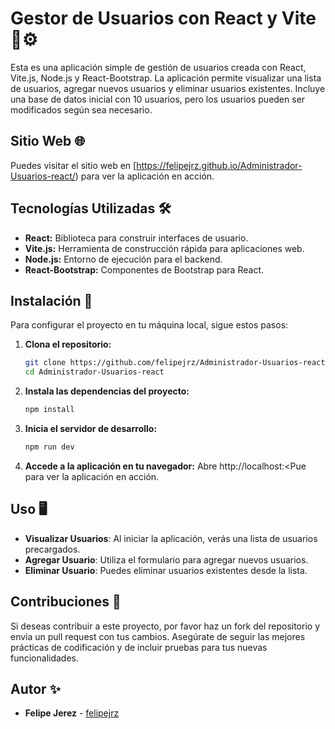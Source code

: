 # Gestor de Usuarios con React y Vite 👤⚙️

Esta es una aplicación simple de gestión de usuarios creada con React, Vite.js, Node.js y React-Bootstrap. La aplicación permite visualizar una lista de usuarios, agregar nuevos usuarios y eliminar usuarios existentes. Incluye una base de datos inicial con 10 usuarios, pero los usuarios pueden ser modificados según sea necesario.

## Sitio Web 🌐

Puedes visitar el sitio web en [https://felipejrz.github.io/Administrador-Usuarios-react/) para ver la aplicación en acción.

## Tecnologías Utilizadas 🛠️

- **React:** Biblioteca para construir interfaces de usuario.
- **Vite.js:** Herramienta de construcción rápida para aplicaciones web.
- **Node.js:** Entorno de ejecución para el backend.
- **React-Bootstrap:** Componentes de Bootstrap para React.

## Instalación 🔧

Para configurar el proyecto en tu máquina local, sigue estos pasos:

1. **Clona el repositorio:**

   ```bash
   git clone https://github.com/felipejrz/Administrador-Usuarios-react.git
   cd Administrador-Usuarios-react

2. **Instala las dependencias del proyecto:**
   ```bash
   npm install

3. **Inicia el servidor de desarrollo:**
   ```bash
   npm run dev

4. **Accede a la aplicación en tu navegador:**
    Abre http://localhost:<Pue para ver la aplicación en acción.

## Uso 🖥️

- **Visualizar Usuarios**: Al iniciar la aplicación, verás una lista de usuarios precargados.
- **Agregar Usuario**: Utiliza el formulario para agregar nuevos usuarios.
- **Eliminar Usuario**: Puedes eliminar usuarios existentes desde la lista.

## Contribuciones 🤝

Si deseas contribuir a este proyecto, por favor haz un fork del repositorio y envía un pull request con tus cambios. Asegúrate de seguir las mejores prácticas de codificación y de incluir pruebas para tus nuevas funcionalidades.

## Autor ✨

- **Felipe Jerez** - [felipejrz](https://github.com/felipejrz)


